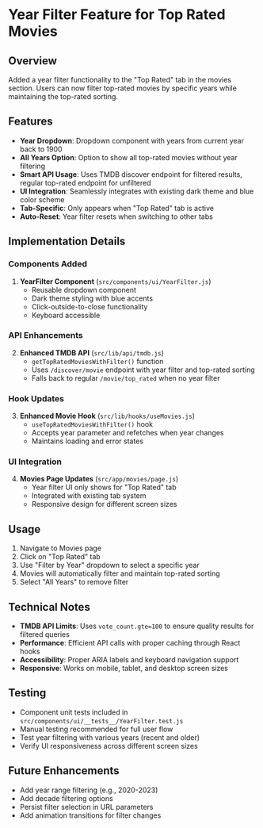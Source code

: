 # Year Filter Feature for Top Rated Movies

## Overview
Added a year filter functionality to the "Top Rated" tab in the movies section. Users can now filter top-rated movies by specific years while maintaining the top-rated sorting.

## Features
- **Year Dropdown**: Dropdown component with years from current year back to 1900
- **All Years Option**: Option to show all top-rated movies without year filtering
- **Smart API Usage**: Uses TMDB discover endpoint for filtered results, regular top-rated endpoint for unfiltered
- **UI Integration**: Seamlessly integrates with existing dark theme and blue color scheme
- **Tab-Specific**: Only appears when "Top Rated" tab is active
- **Auto-Reset**: Year filter resets when switching to other tabs

## Implementation Details

### Components Added
1. **YearFilter Component** (`src/components/ui/YearFilter.js`)
   - Reusable dropdown component
   - Dark theme styling with blue accents
   - Click-outside-to-close functionality
   - Keyboard accessible

### API Enhancements
2. **Enhanced TMDB API** (`src/lib/api/tmdb.js`)
   - `getTopRatedMoviesWithFilter()` function
   - Uses `/discover/movie` endpoint with year filter and top-rated sorting
   - Falls back to regular `/movie/top_rated` when no year filter

### Hook Updates
3. **Enhanced Movie Hook** (`src/lib/hooks/useMovies.js`)
   - `useTopRatedMoviesWithFilter()` hook
   - Accepts year parameter and refetches when year changes
   - Maintains loading and error states

### UI Integration
4. **Movies Page Updates** (`src/app/movies/page.js`)
   - Year filter UI only shows for "Top Rated" tab
   - Integrated with existing tab system
   - Responsive design for different screen sizes

## Usage
1. Navigate to Movies page
2. Click on "Top Rated" tab
3. Use "Filter by Year" dropdown to select a specific year
4. Movies will automatically filter and maintain top-rated sorting
5. Select "All Years" to remove filter

## Technical Notes
- **TMDB API Limits**: Uses `vote_count.gte=100` to ensure quality results for filtered queries
- **Performance**: Efficient API calls with proper caching through React hooks
- **Accessibility**: Proper ARIA labels and keyboard navigation support
- **Responsive**: Works on mobile, tablet, and desktop screen sizes

## Testing
- Component unit tests included in `src/components/ui/__tests__/YearFilter.test.js`
- Manual testing recommended for full user flow
- Test year filtering with various years (recent and older)
- Verify UI responsiveness across different screen sizes

## Future Enhancements
- Add year range filtering (e.g., 2020-2023)
- Add decade filtering options
- Persist filter selection in URL parameters
- Add animation transitions for filter changes
